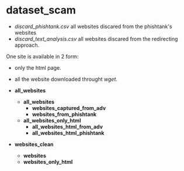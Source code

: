 # dataset_scam
 
* *discard_phishtank.csv* all websites discared from the phishtank's websites
* *discard_text_analysis.csv* all websites discared from the redirecting approach.

One site is available in 2 form:
* only the html page.
* all the website downloaded throught *wget*. 

* **all_websites**
    * **all_websites**
        * **websites_captured_from_adv**
        * **websites_from_phishtank**
    * **all_websites_only_html**
        * **all_websites_html_from_adv**
        * **all_websites_html_phishtank**
* **websites_clean**
    * **websites**
    * **websites_only_html**
    
   
